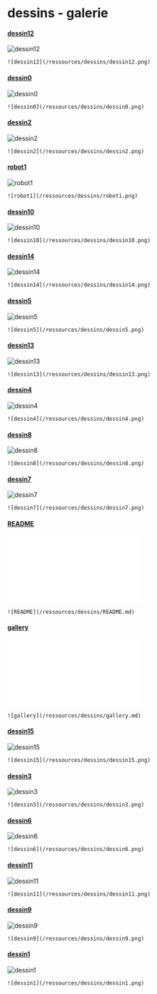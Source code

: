 
# dessins - galerie
#### [dessin12](/ressources/dessins/dessin12.png)

![dessin12](/ressources/dessins/dessin12.png)

```
![dessin12](/ressources/dessins/dessin12.png)
```

#### [dessin0](/ressources/dessins/dessin0.png)

![dessin0](/ressources/dessins/dessin0.png)

```
![dessin0](/ressources/dessins/dessin0.png)
```

#### [dessin2](/ressources/dessins/dessin2.png)

![dessin2](/ressources/dessins/dessin2.png)

```
![dessin2](/ressources/dessins/dessin2.png)
```

#### [robot1](/ressources/dessins/robot1.png)

![robot1](/ressources/dessins/robot1.png)

```
![robot1](/ressources/dessins/robot1.png)
```

#### [dessin10](/ressources/dessins/dessin10.png)

![dessin10](/ressources/dessins/dessin10.png)

```
![dessin10](/ressources/dessins/dessin10.png)
```

#### [dessin14](/ressources/dessins/dessin14.png)

![dessin14](/ressources/dessins/dessin14.png)

```
![dessin14](/ressources/dessins/dessin14.png)
```

#### [dessin5](/ressources/dessins/dessin5.png)

![dessin5](/ressources/dessins/dessin5.png)

```
![dessin5](/ressources/dessins/dessin5.png)
```

#### [dessin13](/ressources/dessins/dessin13.png)

![dessin13](/ressources/dessins/dessin13.png)

```
![dessin13](/ressources/dessins/dessin13.png)
```

#### [dessin4](/ressources/dessins/dessin4.png)

![dessin4](/ressources/dessins/dessin4.png)

```
![dessin4](/ressources/dessins/dessin4.png)
```

#### [dessin8](/ressources/dessins/dessin8.png)

![dessin8](/ressources/dessins/dessin8.png)

```
![dessin8](/ressources/dessins/dessin8.png)
```

#### [dessin7](/ressources/dessins/dessin7.png)

![dessin7](/ressources/dessins/dessin7.png)

```
![dessin7](/ressources/dessins/dessin7.png)
```

#### [README](/ressources/dessins/README.md)

![README](/ressources/dessins/README.md)

```
![README](/ressources/dessins/README.md)
```

#### [gallery](/ressources/dessins/gallery.md)

![gallery](/ressources/dessins/gallery.md)

```
![gallery](/ressources/dessins/gallery.md)
```

#### [dessin15](/ressources/dessins/dessin15.png)

![dessin15](/ressources/dessins/dessin15.png)

```
![dessin15](/ressources/dessins/dessin15.png)
```

#### [dessin3](/ressources/dessins/dessin3.png)

![dessin3](/ressources/dessins/dessin3.png)

```
![dessin3](/ressources/dessins/dessin3.png)
```

#### [dessin6](/ressources/dessins/dessin6.png)

![dessin6](/ressources/dessins/dessin6.png)

```
![dessin6](/ressources/dessins/dessin6.png)
```

#### [dessin11](/ressources/dessins/dessin11.png)

![dessin11](/ressources/dessins/dessin11.png)

```
![dessin11](/ressources/dessins/dessin11.png)
```

#### [dessin9](/ressources/dessins/dessin9.png)

![dessin9](/ressources/dessins/dessin9.png)

```
![dessin9](/ressources/dessins/dessin9.png)
```

#### [dessin1](/ressources/dessins/dessin1.png)

![dessin1](/ressources/dessins/dessin1.png)

```
![dessin1](/ressources/dessins/dessin1.png)
```
